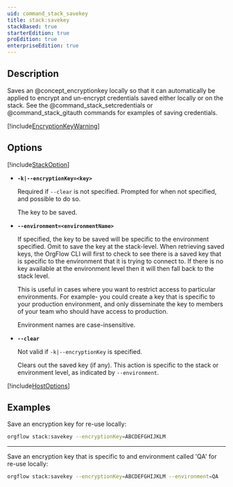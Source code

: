 ```yaml
---
uid: command_stack_savekey
title: stack:savekey
stackBased: true
starterEdition: true
proEdition: true
enterpriseEdition: true
---
```


## Description

Saves an @concept_encryptionkey locally so that it can automatically be applied to encrypt and un-encrypt credentials saved either locally or on the stack. See the @command_stack_setcredentials or @command_stack_gitauth commands for examples of saving credentials.

[!include[EncryptionKeyWarning](partials/encryption-key-warning.md)]

## Options

[!include[StackOption](partials/stack-option.md)]

- **`-k|--encryptionKey=<key>`**
  
  Required if `--clear` is not specified. Prompted for when not specified, and possible to do so.

  The key to be saved.

- **`--environment=<environmentName>`**
  
  If specified, the key to be saved will be specific to the environment specified. Omit to save the key at the stack-level. When retrieving saved keys, the OrgFlow CLI will first to check to see there is a saved key that is specific to the environment that it is trying to connect to. If there is no key available at the environment level then it will then fall back to the stack level.

  This is useful in cases where you want to restrict access to particular environments. For example- you could create a key that is specific to your production environment, and only disseminate the key to members of your team who should have access to production.

  Environment names are case-insensitive.

- **`--clear`**
  
  Not valid if `-k|--encryptionKey` is specified.

  Clears out the saved key (if any). This action is specific to the stack or environment level, as indicated by `--environment`.

[!include[HostOptions](partials/host-options.md)]

## Examples

Save an encryption key for re-use locally:

```bash
orgflow stack:savekey --encryptionKey=ABCDEFGHIJKLM
```

***

Save an encryption key that is specific to and environment called 'QA' for re-use locally:

```bash
orgflow stack:savekey --encryptionKey=ABCDEFGHIJKLM --environment=QA
```
